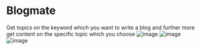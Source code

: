 # Blogmate
Get topics on the keyword which you want to write a blog and further more get content on the specific topic which you choose
![image](https://user-images.githubusercontent.com/85927700/187615025-3df65630-5933-437c-9858-790385423ad9.png)
![image](https://user-images.githubusercontent.com/85927700/187615194-40e33c18-d26d-4a65-b680-27262a9879ea.png)
![image](https://user-images.githubusercontent.com/85927700/187615287-8833342f-d566-4dc4-9abc-a15b32d6b274.png)

